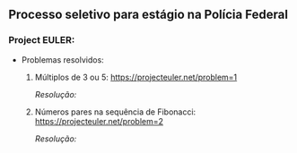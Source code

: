## Processo seletivo para estágio na Polícia Federal
### Project EULER:
- Problemas resolvidos: 
  1. Múltiplos de 3 ou 5: https://projecteuler.net/problem=1 
  
     *Resolução:*
  
  
  2. Números pares na sequência de Fibonacci: https://projecteuler.net/problem=2
  
      *Resolução:*
